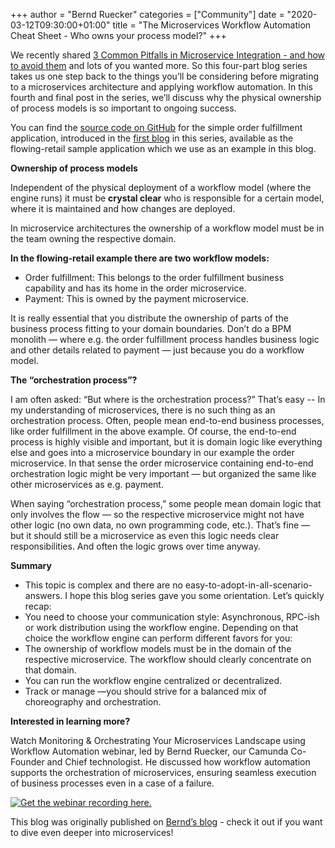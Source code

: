 +++
author = "Bernd Ruecker"
categories = ["Community"]
date = "2020-03-12T09:30:00+01:00"
title = "The Microservices Workflow Automation Cheat Sheet - Who owns your process model?"
+++

We recently shared [3 Common Pitfalls in Microservice Integration - and how to avoid them](https://camunda.com/learn/whitepapers/3-common-pitfalls/) and lots of you wanted more. So this four-part blog series takes us one step back to the things you’ll be considering before migrating to a microservices architecture and applying workflow automation. In this fourth and final post in the series, we’ll discuss why the physical ownership of process models is so important to ongoing success.

<!--more-->

You can find the [source code on GitHub](https://github.com/berndruecker/flowing-retail) for the simple order fulfillment application, introduced in the [first blog](https://blog.camunda.com/post/2020/02/the-microservices-workflow-automation-cheat-sheet/) in this series, available as the flowing-retail sample application which we use as an example in this blog.

__Ownership of process models__

Independent of the physical deployment of a workflow model (where the engine runs) it must be __crystal clear__ who is responsible for a certain model, where it is maintained and how changes are deployed.

In microservice architectures the ownership of a workflow model must be in the team owning the respective domain.

__In the flowing-retail example there are two workflow models:__

- Order fulfillment: This belongs to the order fulfillment business capability and has its home in the order microservice.
- Payment: This is owned by the payment microservice.

It is really essential that you distribute the ownership of parts of the business process fitting to your domain boundaries. Don’t do a BPM monolith — where e.g. the order fulfillment process handles business logic and other details related to payment — just because you do a workflow model.

__The “orchestration process”?__

I am often asked: “But where is the orchestration process?”
That’s easy -- In my understanding of microservices, there is no such thing as an orchestration process. Often, people mean end-to-end business processes, like order fulfillment in the above example. Of course, the end-to-end process is highly visible and important, but it is domain logic like everything else and goes into a microservice boundary in our example the order microservice. In that sense the order microservice containing end-to-end orchestration logic might be very important — but organized the same like other microservices as e.g. payment.

When saying “orchestration process,” some people mean domain logic that only involves the flow — so the respective microservice might not have other logic (no own data, no own programming code, etc.). That’s fine — but it should still be a microservice as even this logic needs clear responsibilities. And often the logic grows over time anyway.

__Summary__

- This topic is complex and there are no easy-to-adopt-in-all-scenario-answers. I hope this blog series gave you some orientation. Let’s quickly recap:
- You need to choose your communication style: Asynchronous, RPC-ish or work distribution using the workflow engine. Depending on that choice the workflow engine can perform different favors for you:
- The ownership of workflow models must be in the domain of the respective microservice. The workflow should clearly concentrate on that domain.
- You can run the workflow engine centralized or decentralized.
- Track or manage —you should strive for a balanced mix of choreography and orchestration.

__Interested in learning more?__

Watch Monitoring & Orchestrating Your Microservices Landscape using Workflow Automation webinar, led by Bernd Ruecker, our Camunda Co-Founder and Chief technologist. He discussed how workflow automation supports the orchestration of microservices, ensuring seamless execution of business processes even in a case of a failure.

<!--HubSpot Call-to-Action Code --><span class="hs-cta-wrapper" id="hs-cta-wrapper-91976394-78e0-43f9-b003-c9a8e9fb9306"><span class="hs-cta-node hs-cta-91976394-78e0-43f9-b003-c9a8e9fb9306" id="hs-cta-91976394-78e0-43f9-b003-c9a8e9fb9306"><!--[if lte IE 8]><div id="hs-cta-ie-element"></div><![endif]--><a href="https://cta-redirect.hubspot.com/cta/redirect/4513465/91976394-78e0-43f9-b003-c9a8e9fb9306"  target="_blank" ><img class="hs-cta-img" id="hs-cta-img-91976394-78e0-43f9-b003-c9a8e9fb9306" style="border-width:0px;" src="https://no-cache.hubspot.com/cta/default/4513465/91976394-78e0-43f9-b003-c9a8e9fb9306.png"  alt="Get the webinar recording here."/></a></span><script charset="utf-8" src="https://js.hscta.net/cta/current.js"></script><script type="text/javascript"> hbspt.cta.load(4513465, '91976394-78e0-43f9-b003-c9a8e9fb9306', {}); </script></span><!-- end HubSpot Call-to-Action Code -->

This blog was originally published on [Bernd’s blog](https://blog.bernd-ruecker.com/the-microservice-workflow-automation-cheat-sheet-fc0a80dc25aa)  - check it out if you want to dive even deeper into microservices!
